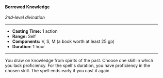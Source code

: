 #### Borrowed Knowledge
*2nd-level divination*
___
- **Casting Time:** 1 action
- **Range:** Self
- **Components:** V, S, M (a book worth at least 25 gp)
- **Duration:** 1 hour
---
You draw on knowledge from spirits of the past. Choose one skill in which you lack proficiency. For the spell's duration, you have proficiency in the chosen skill. The spell ends early if you cast it again.